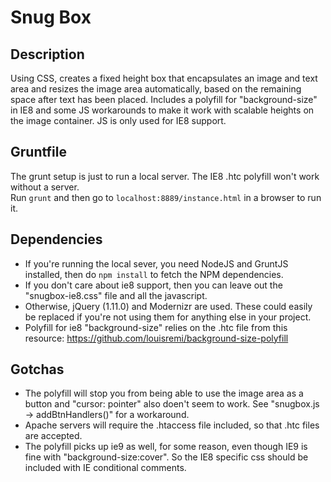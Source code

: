 # Snug Box

## Description
Using CSS, creates a fixed height box that encapsulates an image and text area and resizes the image area automatically, based on the remaining space after text has been placed. Includes a polyfill for "background-size" in IE8 and some JS workarounds to make it work with scalable heights on the image container. JS is only used for IE8 support.

## Gruntfile
The grunt setup is just to run a local server. The IE8 .htc polyfill won't work without a server. <br>
Run `grunt`  and then go to `localhost:8889/instance.html` in a browser to run it.

## Dependencies
- If you're running the local sever, you need NodeJS and GruntJS installed, then do `npm install` to fetch the NPM dependencies.
- If you don't care about ie8 support, then you can leave out the "snugbox-ie8.css" file and all the javascript.
- Otherwise, jQuery (1.11.0) and Modernizr are used. These could easily be replaced if you're not using them for anything else in your project.
- Polyfill for ie8 "background-size" relies on the .htc file from this resource: https://github.com/louisremi/background-size-polyfill

## Gotchas
- The polyfill will stop you from being able to use the image area as a button and "cursor: pointer" also doen't seem to work. See "snugbox.js -> addBtnHandlers()" for a workaround. 
- Apache servers will require the .htaccess file included, so that .htc files are accepted.
- The polyfill picks up ie9 as well, for some reason, even though IE9 is fine with "background-size:cover". So the IE8 specific css should be included with IE conditional comments.